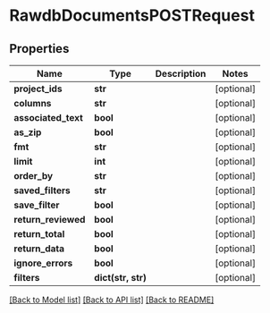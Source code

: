 # RawdbDocumentsPOSTRequest

## Properties
Name | Type | Description | Notes
------------ | ------------- | ------------- | -------------
**project_ids** | **str** |  | [optional] 
**columns** | **str** |  | [optional] 
**associated_text** | **bool** |  | [optional] 
**as_zip** | **bool** |  | [optional] 
**fmt** | **str** |  | [optional] 
**limit** | **int** |  | [optional] 
**order_by** | **str** |  | [optional] 
**saved_filters** | **str** |  | [optional] 
**save_filter** | **bool** |  | [optional] 
**return_reviewed** | **bool** |  | [optional] 
**return_total** | **bool** |  | [optional] 
**return_data** | **bool** |  | [optional] 
**ignore_errors** | **bool** |  | [optional] 
**filters** | **dict(str, str)** |  | [optional] 

[[Back to Model list]](../README.md#documentation-for-models) [[Back to API list]](../README.md#documentation-for-api-endpoints) [[Back to README]](../README.md)


